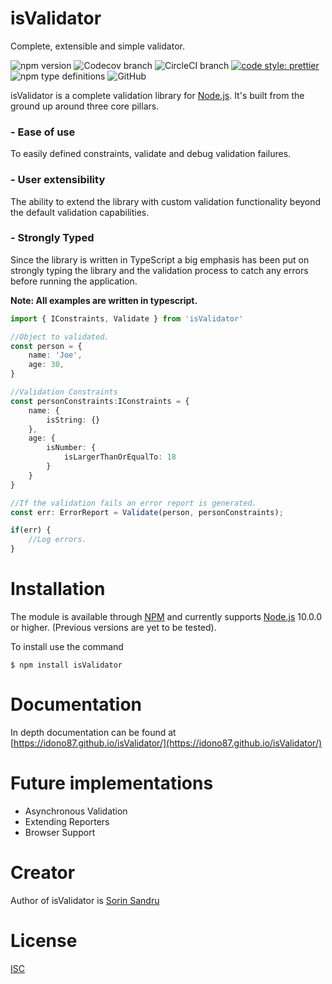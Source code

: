<h1 class="header">isValidator</h1>

Complete, extensible and simple validator.

![npm version](https://img.shields.io/npm/v/isValidator.svg?style=flat-square)
![Codecov branch](https://img.shields.io/codecov/c/github/Idono87/isValidator/production.svg?style=flat-square)
![CircleCI branch](https://img.shields.io/circleci/project/github/Idono87/isValidator/production.svg?style=flat-square)
[![code style: prettier](https://img.shields.io/badge/code_style-prettier-ff69b4.svg?style=flat-square)](https://github.com/prettier/prettier)
![npm type definitions](https://img.shields.io/npm/types/isValidator.svg?style=flat-square)
![GitHub](https://img.shields.io/github/license/idono87/isValidator.svg?style=flat-square)

isValidator is a complete validation library for [Node.js](https://nodejs.org). It's built from the ground up around three core pillars.

### - Ease of use
To easily defined constraints, validate and debug validation failures. 

### - User extensibility
The ability to extend the library with custom validation functionality beyond the default validation capabilities.

### - Strongly Typed
Since the library is written in TypeScript a big emphasis has been put on strongly typing the library and the validation process to catch any errors before running the application. 

__Note: All examples are written in typescript.__

```typescript
import { IConstraints, Validate } from 'isValidator'

//Object to validated.
const person = {
    name: 'Joe',
    age: 30,
}

//Validation Constraints 
const personConstraints:IConstraints = {
    name: {
        isString: {}
    },
    age: {
        isNumber: {
            isLargerThanOrEqualTo: 18
        }
    }
}

//If the validation fails an error report is generated. 
const err: ErrorReport = Validate(person, personConstraints);

if(err) {
    //Log errors.
}
```


# Installation
The module is available through [NPM](https://www.npmjs.com/) and currently supports [Node.js](https://nodejs.org) 10.0.0 or higher. (Previous versions are yet to be tested).

To install use the command

```
$ npm install isValidator
```

# Documentation 

In depth documentation can be found at [https://idono87.github.io/isValidator/](https://idono87.github.io/isValidator/)


# Future implementations

* Asynchronous Validation
* Extending Reporters
* Browser Support


# Creator

Author of isValidator is [Sorin Sandru](https://github.com/Idono87)

# License

[ISC](LICENSE)